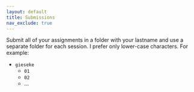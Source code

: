 ```yaml
---
layout: default
title: Submissions
nav_exclude: true
---
```


Submit all of your assignments in a folder with your lastname and use a separate folder for each session. I prefer only lower-case characters. For example:

- `gieseke`
  - `01`
  - `02`
  - ...
